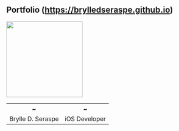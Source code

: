 ## Portfolio (https://brylledseraspe.github.io)

<img src="https://scontent.fmnl7-1.fna.fbcdn.net/v/t1.0-9/81713968_2951276418224766_2240847655670382592_n.jpg?_nc_cat=104&_nc_sid=85a577&_nc_ohc=gclzGllOWysAX9p74Xl&_nc_ht=scontent.fmnl7-1.fna&oh=f467a78df04f806ff2228721bdec4332&oe=5EF2190E" width="200">

<table>
  <tr>
    <th>~</th>
    <th>~</th>
  </tr>
  <tr>
  <td>Brylle D. Seraspe</td><td>iOS Developer</td>
  </tr>
</table>
